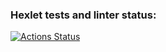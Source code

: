 ### Hexlet tests and linter status:
[![Actions Status](https://github.com/zhukata/python-project-83/actions/workflows/hexlet-check.yml/badge.svg)](https://github.com/zhukata/python-project-83/actions)